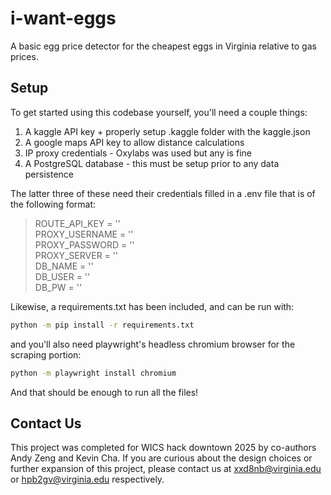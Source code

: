 # i-want-eggs
A basic egg price detector for the cheapest eggs in Virginia relative to gas prices.

## Setup

To get started using this codebase yourself, you'll need a couple things:

1. A kaggle API key + properly setup .kaggle folder with the kaggle.json
2. A google maps API key to allow distance calculations
3. IP proxy credentials - Oxylabs was used but any is fine
4. A PostgreSQL database - this must be setup prior to any data persistence

The latter three of these need their credentials filled in a .env file that is of the following format:

> ROUTE_API_KEY = ''  
> PROXY_USERNAME = ''  
> PROXY_PASSWORD = ''  
> PROXY_SERVER = ''  
> DB_NAME = ''  
> DB_USER = ''  
> DB_PW = ''  

Likewise, a requirements.txt has been included, and can be run with:
```sh
python -m pip install -r requirements.txt
```
and you'll also need playwright's headless chromium browser for the scraping portion:
```sh
python -m playwright install chromium
```

And that should be enough to run all the files!

## Contact Us
This project was completed for WICS hack downtown 2025 by co-authors Andy Zeng and Kevin Cha. If you are curious about the design choices or further expansion of this project, please contact us at xxd8nb@virginia.edu or hpb2gv@virginia.edu respectively.